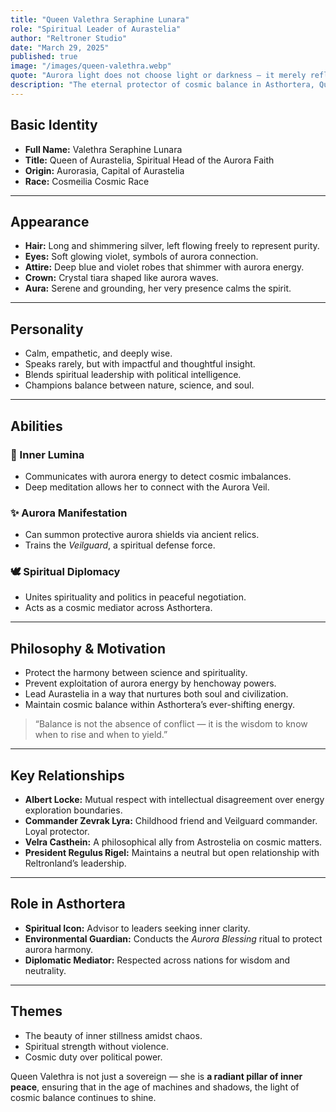 ```yaml
---
title: "Queen Valethra Seraphine Lunara"
role: "Spiritual Leader of Aurastelia"
author: "Reltroner Studio"
date: "March 29, 2025"
published: true
image: "/images/queen-valethra.webp"
quote: "Aurora light does not choose light or darkness — it merely reflects the state of our hearts."
description: "The eternal protector of cosmic balance in Asthortera, Queen Valethra bridges science and spiritual harmony with empathy, grace, and commanding serenity."
---
```


## Basic Identity
- **Full Name:** Valethra Seraphine Lunara  
- **Title:** Queen of Aurastelia, Spiritual Head of the Aurora Faith  
- **Origin:** Aurorasia, Capital of Aurastelia  
- **Race:** Cosmeilia Cosmic Race

---

## Appearance
- **Hair:** Long and shimmering silver, left flowing freely to represent purity.  
- **Eyes:** Soft glowing violet, symbols of aurora connection.  
- **Attire:** Deep blue and violet robes that shimmer with aurora energy.  
- **Crown:** Crystal tiara shaped like aurora waves.  
- **Aura:** Serene and grounding, her very presence calms the spirit.

---

## Personality
- Calm, empathetic, and deeply wise.  
- Speaks rarely, but with impactful and thoughtful insight.  
- Blends spiritual leadership with political intelligence.  
- Champions balance between nature, science, and soul.

---

## Abilities
### 🌌 Inner Lumina
- Communicates with aurora energy to detect cosmic imbalances.  
- Deep meditation allows her to connect with the Aurora Veil.

### ✨ Aurora Manifestation
- Can summon protective aurora shields via ancient relics.  
- Trains the *Veilguard*, a spiritual defense force.

### 🕊️ Spiritual Diplomacy
- Unites spirituality and politics in peaceful negotiation.  
- Acts as a cosmic mediator across Asthortera.

---

## Philosophy & Motivation
- Protect the harmony between science and spirituality.  
- Prevent exploitation of aurora energy by henchoway powers.  
- Lead Aurastelia in a way that nurtures both soul and civilization.  
- Maintain cosmic balance within Asthortera’s ever-shifting energy.

> “Balance is not the absence of conflict — it is the wisdom to know when to rise and when to yield.”

---

## Key Relationships
- **Albert Locke:** Mutual respect with intellectual disagreement over energy exploration boundaries.  
- **Commander Zevrak Lyra:** Childhood friend and Veilguard commander. Loyal protector.  
- **Velra Casthein:** A philosophical ally from Astrostelia on cosmic matters.  
- **President Regulus Rigel:** Maintains a neutral but open relationship with Reltronland’s leadership.

---

## Role in Asthortera
- **Spiritual Icon:** Advisor to leaders seeking inner clarity.  
- **Environmental Guardian:** Conducts the *Aurora Blessing* ritual to protect aurora harmony.  
- **Diplomatic Mediator:** Respected across nations for wisdom and neutrality.

---

## Themes
- The beauty of inner stillness amidst chaos.  
- Spiritual strength without violence.  
- Cosmic duty over political power.

Queen Valethra is not just a sovereign — she is **a radiant pillar of inner peace**, ensuring that in the age of machines and shadows, the light of cosmic balance continues to shine.
